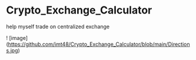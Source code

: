 # Crypto_Exchange_Calculator
 help myself trade on centralized exchange

! [image] (https://github.com/imt48/Crypto_Exchange_Calculator/blob/main/Directions.jpg)
